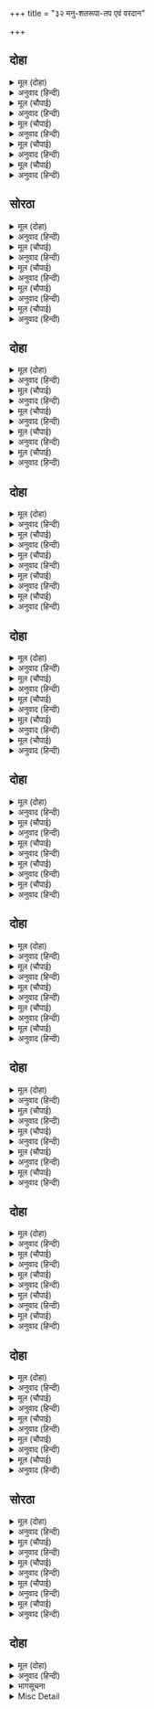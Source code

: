 +++
title = "३२ मनु-शतरूपा-तप एवं वरदान"

+++


## दोहा


<details><summary>मूल (दोहा)</summary>

सो मैं तुम्ह सन कहउँ सबु सुनु मुनीस मन लाइ।  
राम कथा कलि मल हरनि मंगल करनि सुहाइ॥ १४१॥
</details>

<details><summary>अनुवाद (हिन्दी)</summary>

हे मुनीश्वर भरद्वाज! मैं वह सब तुमसे कहता हूँ, मन लगाकर सुनो। श्रीरामचन्द्रजीकी कथा कलियुगके पापोंको हरनेवाली, कल्याण करनेवाली और बड़ी सुन्दर है॥ १४१॥
</details>

<details><summary>मूल (चौपाई)</summary>

स्वायंभू मनु अरु सतरूपा।  
जिन्ह तें भै नरसृष्टि अनूपा॥  
दंपति धरम आचरन नीका।  
अजहुँ गाव श्रुति जिन्ह कै लीका॥
</details>

<details><summary>अनुवाद (हिन्दी)</summary>

स्वायम्भुव मनु और (उनकी पत्नी) शतरूपा, जिनसे मनुष्योंकी यह अनुपम सृष्टि हुई, इन दोनों पति-पत्नीके धर्म और आचरण बहुत अच्छे थे। आज भी वेद जिनकी मर्यादाका गान करते हैं॥ १॥
</details>

<details><summary>मूल (चौपाई)</summary>

नृप उत्तानपाद सुत तासू।  
ध्रुव हरिभगत भयउ सुत जासू॥  
लघु सुत नाम प्रियब्रत ताही।  
बेद पुरान प्रसंसहिं जाही॥
</details>

<details><summary>अनुवाद (हिन्दी)</summary>

राजा उत्तानपाद उनके पुत्र थे, जिनके पुत्र (प्रसिद्ध) हरिभक्त ध्रुवजी हुए। उन (मनुजी) के छोटे लड़केका नाम प्रियव्रत था, जिसकी प्रशंसा वेद और पुराण करते हैं॥ २॥
</details>

<details><summary>मूल (चौपाई)</summary>

देवहूति पुनि तासु कुमारी।  
जो मुनि कर्दम कै प्रिय नारी॥  
आदिदेव  प्रभु दीनदयाला।  
जठर धरेउ जेहिं कपिल कृपाला॥
</details>

<details><summary>अनुवाद (हिन्दी)</summary>

पुनः देवहूति उनकी कन्या थी, जो कर्दम मुनिकी प्यारी पत्नी हुई और जिन्होंने आदिदेव, दीनोंपर दया करनेवाले समर्थ एवं कृपालु भगवान् कपिलको गर्भमें धारण किया॥ ३॥
</details>

<details><summary>मूल (चौपाई)</summary>

सांख्य सास्त्र जिन्ह प्रगट बखाना।  
तत्त्व बिचार निपुन भगवाना॥  
तेहिं मनु राज कीन्ह बहु काला।  
प्रभु आयसु सब बिधि प्रतिपाला॥
</details>

<details><summary>अनुवाद (हिन्दी)</summary>

तत्त्वोंका विचार करनेमें अत्यन्त निपुण जिन (कपिल) भगवान् ने सांख्यशास्त्रका प्रकटरूपमें वर्णन किया, उन (स्वायम्भुव) मनुजीने बहुत समयतक राज्य किया और सब प्रकारसे भगवान् की आज्ञा (रूप शास्त्रोंकी मर्यादा) का पालन किया॥ ४॥
</details>

## सोरठा


<details><summary>मूल (दोहा)</summary>

होइ न बिषय बिराग भवन बसत भा चौथपन।  
हृदयँ बहुत दुख लाग जनम गयउ हरिभगति बिनु॥ १४२॥
</details>

<details><summary>अनुवाद (हिन्दी)</summary>

घरमें रहते बुढ़ापा आ गया, परन्तु विषयोंसे वैराग्य नहीं होता; (इस बातको सोचकर) उनके मनमें बड़ा दुःख हुआ कि श्रीहरिकी भक्ति बिना जन्म यों ही चला गया॥ १४२॥
</details>

<details><summary>मूल (चौपाई)</summary>

बरबस राज सुतहि तब दीन्हा।  
नारि समेत गवन बन कीन्हा॥  
तीरथ बर नैमिष बिख्याता।  
अति पुनीत साधक सिधि दाता॥
</details>

<details><summary>अनुवाद (हिन्दी)</summary>

तब मनुजीने अपने पुत्रको जबर्दस्ती राज्य देकर स्वयं स्त्रीसहित वनको गमन किया। अत्यन्त पवित्र और साधकोंको सिद्धि देनेवाला तीर्थोंमें श्रेष्ठ नैमिषारण्य प्रसिद्ध है॥ १॥
</details>

<details><summary>मूल (चौपाई)</summary>

बसहिं तहाँ मुनि सिद्ध समाजा।  
तहँ हियँ हरषि चलेउ मनु राजा॥  
पंथ जात सोहहिं मतिधीरा।  
ग्यान भगति जनु धरें सरीरा॥
</details>

<details><summary>अनुवाद (हिन्दी)</summary>

वहाँ मुनियों और सिद्धोंके समूह बसते हैं। राजा मनु हृदयमें हर्षित होकर वहीं चले। वे धीर बुद्धिवाले राजा-रानी मार्गमें जाते हुए ऐसे सुशोभित हो रहे थे मानो ज्ञान और भक्ति ही शरीर धारण किये जा रहे हों॥ २॥
</details>

<details><summary>मूल (चौपाई)</summary>

पहुँचे जाइ धेनुमति तीरा।  
हरषि नहाने निरमल नीरा॥  
आए मिलन सिद्ध मुनि ग्यानी।  
धरम धुरंधर नृपरिषि जानी॥
</details>

<details><summary>अनुवाद (हिन्दी)</summary>

(चलते-चलते) वे गोमतीके किनारे जा पहुँचे। हर्षित होकर उन्होंने निर्मल जलमें स्नान किया। उनको धर्मधुरन्धर राजर्षि जानकर सिद्ध और ज्ञानी मुनि उनसे मिलने आये॥ ३॥
</details>

<details><summary>मूल (चौपाई)</summary>

जहँ जहँ तीरथ रहे सुहाए।  
मुनिन्ह सकल सादर करवाए॥  
कृस सरीर मुनिपट परिधाना।  
सत समाज नित सुनहिं पुराना॥
</details>

<details><summary>अनुवाद (हिन्दी)</summary>

जहाँ-जहाँ सुन्दर तीर्थ थे, मुनियोंने आदरपूर्वक सभी तीर्थ उनको करा दिये। उनका शरीर दुर्बल हो गया था, वे मुनियोंके-से (वल्कल) वस्त्र धारण करते थे और संतोंके समाजमें नित्य पुराण सुनते थे॥ ४॥
</details>

## दोहा


<details><summary>मूल (दोहा)</summary>

द्वादस अच्छर मंत्र पुनि जपहिं सहित अनुराग।  
बासुदेव पद पंकरुह दंपति मन अति लाग॥ १४३॥
</details>

<details><summary>अनुवाद (हिन्दी)</summary>

और द्वादशाक्षर मन्त्र (ॐ नमो भगवते वासुदेवाय) का प्रेमसहित जप करते थे। भगवान् वासुदेवके चरणकमलोंमें उन राजा-रानीका मन बहुत ही लग गया॥ १४३॥
</details>

<details><summary>मूल (चौपाई)</summary>

करहिं अहार साक फल कंदा।  
सुमिरहिं ब्रह्म सच्चिदानंदा॥  
पुनि हरि हेतु करन तप लागे।  
बारि अधार मूल फल त्यागे॥
</details>

<details><summary>अनुवाद (हिन्दी)</summary>

वे साग, फल और कन्दका आहार करते थे और सच्चिदानन्द ब्रह्मका स्मरण करते थे। फिर वे श्रीहरिके लिये तप करने लगे और मूल-फलको त्यागकर केवल जलके आधारपर रहने लगे॥ १॥
</details>

<details><summary>मूल (चौपाई)</summary>

उर अभिलाष निरंतर होई।  
देखिअ नयन परम प्रभु सोई॥  
अगुन अखंड अनंत अनादी।  
जेहि चिंतहिं परमारथबादी॥
</details>

<details><summary>अनुवाद (हिन्दी)</summary>

हृदयमें निरन्तर यही अभिलाषा हुआ करती कि हम (कैसे) उन परम प्रभुको आँखोंसे देखें, जो निर्गुण, अखण्ड, अनन्त और अनादि हैं और परमार्थवादी (ब्रह्मज्ञानी, तत्त्ववेत्ता) लोग जिनका चिन्तन किया करते हैं॥ २॥
</details>

<details><summary>मूल (चौपाई)</summary>

नेति नेति जेहि बेद निरूपा।  
निजानंद निरुपाधि अनूपा॥  
संभु बिरंचि बिष्नु भगवाना।  
उपजहिं जासु अंस तें नाना॥
</details>

<details><summary>अनुवाद (हिन्दी)</summary>

जिन्हें वेद ‘नेति-नेति’ (यह भी नहीं, यह भी नहीं) कहकर निरूपण करते हैं। जो आनन्दस्वरूप, उपाधिरहित और अनुपम हैं, एवं जिनके अंशसे अनेकों शिव, ब्रह्मा और विष्णुभगवान् प्रकट होते हैं॥ ३॥
</details>

<details><summary>मूल (चौपाई)</summary>

ऐसेउ प्रभु सेवक बस अहई।  
भगत हेतु लीलातनु गहई॥  
जौं यह बचन सत्य श्रुति भाषा।  
तौ हमार पूजिहि अभिलाषा॥
</details>

<details><summary>अनुवाद (हिन्दी)</summary>

ऐसे (महान्) प्रभु भी सेवकके वशमें हैं और भक्तोंके लिये (दिव्य) लीलाविग्रह धारण करते हैं। यदि वेदोंमें यह वचन सत्य कहा है तो हमारी अभिलाषा भी अवश्य पूरी होगी॥ ४॥
</details>

## दोहा


<details><summary>मूल (दोहा)</summary>

एहि बिधि बीते बरष षट सहस बारि आहार।  
संबत सप्त सहस्र पुनि रहे समीर अधार॥ १४४॥
</details>

<details><summary>अनुवाद (हिन्दी)</summary>

इस प्रकार जलका आहार (करके तप) करते छः हजार वर्ष बीत गये। फिर सात हजार वर्ष वे वायुके आधारपर रहे॥ १४४॥
</details>

<details><summary>मूल (चौपाई)</summary>

बरष सहस दस त्यागेउ सोऊ।  
ठाढे़ रहे एक पद दोऊ॥  
बिधि हरि हर तप देखि अपारा।  
मनु समीप आए बहु बारा॥
</details>

<details><summary>अनुवाद (हिन्दी)</summary>

दस हजार वर्षतक उन्होंने वायुका आधार भी छोड़ दिया। दोनों एक पैरसे खड़े रहे। उनका अपार तप देखकर ब्रह्मा, विष्णु और शिवजी कई बार मनुजीके पास आये॥ १॥
</details>

<details><summary>मूल (चौपाई)</summary>

मागहु बर बहु भाँति लोभाए।  
परम धीर नहिं चलहिं चलाए॥  
अस्थिमात्र होइ रहे सरीरा।  
तदपि मनाग मनहिं नहिं पीरा॥
</details>

<details><summary>अनुवाद (हिन्दी)</summary>

उन्होंने इन्हें अनेक प्रकारसे ललचाया और कहा कि कुछ वर माँगो। पर ये परम धैर्यवान् (राजा-रानी अपने तपसे किसीके) डिगाये नहीं डिगे। यद्यपि उनका शरीर हड्डियोंका ढाँचामात्र रह गया था, फिर भी उनके मनमें जरा भी पीड़ा नहीं थी॥ २॥
</details>

<details><summary>मूल (चौपाई)</summary>

प्रभु सर्बग्य दास निज जानी।  
गति अनन्य तापस नृप रानी॥  
मागु मागु बरु भै नभ बानी।  
परम गभीर कृपामृत सानी॥
</details>

<details><summary>अनुवाद (हिन्दी)</summary>

सर्वज्ञ प्रभुने अनन्य गति (आश्रय) वाले तपस्वी राजा-रानीको ‘निज दास’ जाना। तब परम गम्भीर और कृपारूपी अमृतसे सनी हुई यह आकाशवाणी हुई कि ‘वर माँगो’॥ ३॥
</details>

<details><summary>मूल (चौपाई)</summary>

मृतक जिआवनि गिरा सुहाई।  
श्रवन रंध्र होइ उर जब आई॥  
हृष्ट पुष्ट तन भए सुहाए।  
मानहुँ अबहिं भवन ते आए॥
</details>

<details><summary>अनुवाद (हिन्दी)</summary>

मुर्देको भी जिला देनेवाली यह सुन्दर वाणी कानोंके छेदोंसे होकर जब हृदयमें आयी, तब राजा-रानीके शरीर ऐसे सुन्दर और हृष्ट-पुष्ट हो गये, मानो अभी घरसे आये हैं॥ ४॥
</details>

## दोहा


<details><summary>मूल (दोहा)</summary>

श्रवन सुधा सम बचन सुनि पुलक प्रफुल्लित गात।  
बोले मनु करि दंडवत प्रेम न हृदयँ समात॥ १४५॥
</details>

<details><summary>अनुवाद (हिन्दी)</summary>

कानोंमें अमृतके समान लगनेवाले वचन सुनते ही उनका शरीर पुलकित और प्रफुल्लित हो गया। तब मनुजी दण्डवत् करके बोले, प्रेम हृदयमें समाता न था—॥ १४५॥
</details>

<details><summary>मूल (चौपाई)</summary>

सुनु सेवक सुरतरु सुरधेनू।  
बिधि हरि हर बंदित पद रेनू॥  
सेवत सुलभ सकल सुखदायक।  
प्रनतपाल सचराचर नायक॥
</details>

<details><summary>अनुवाद (हिन्दी)</summary>

हे प्रभो! सुनिये, आप सेवकोंके लिये कल्पवृक्ष और कामधेनु हैं। आपकी चरण-रजकी ब्रह्मा, विष्णु और शिवजी भी वन्दना करते हैं। आप सेवा करनेमें सुलभ हैं तथा सब सुखोंके देनेवाले हैं। आप शरणागतके रक्षक और जड-चेतनके स्वामी हैं॥ १॥
</details>

<details><summary>मूल (चौपाई)</summary>

जौं अनाथ हित हम पर नेहू।  
तौ प्रसन्न होइ यह बर देहू॥  
जो सरूप बस सिव मन माहीं।  
जेहिं कारन मुनि जतन कराहीं॥
</details>

<details><summary>अनुवाद (हिन्दी)</summary>

हे अनाथोंका कल्याण करनेवाले! यदि हमलोगोंपर आपका स्नेह है, तो प्रसन्न होकर यह वर दीजिये कि आपका जो स्वरूप शिवजीके मनमें बसता है और जिस (की प्राप्ति) के लिये मुनिलोग यत्न करते हैं॥ २॥
</details>

<details><summary>मूल (चौपाई)</summary>

जो भुसुंडि मन मानस हंसा।  
सगुन अगुन जेहि निगम प्रसंसा॥  
देखहिं हम सो रूप भरि लोचन।  
कृपा करहु प्रनतारति मोचन॥
</details>

<details><summary>अनुवाद (हिन्दी)</summary>

जो काकभुशुण्डिके मनरूपी मानसरोवरमें विहार करनेवाला हंस है, सगुण और निर्गुण कहकर वेद जिसकी प्रशंसा करते हैं, हे शरणागतके दुःख मिटानेवाले प्रभो! ऐसी कृपा कीजिये कि हम उसी रूपको नेत्र भरकर देखें॥ ३॥
</details>

<details><summary>मूल (चौपाई)</summary>

दंपति बचन परम प्रिय लागे।  
मृदुल बिनीत प्रेम रस पागे॥  
भगत बछल प्रभु कृपानिधाना।  
बिस्वबास प्रगटे भगवाना॥
</details>

<details><summary>अनुवाद (हिन्दी)</summary>

राजा-रानीके कोमल, विनययुक्त और प्रेमरसमें पगे हुए वचन भगवान् को बहुत ही प्रिय लगे। भक्तवत्सल, कृपानिधान, सम्पूर्ण विश्वके निवासस्थान (या समस्त विश्वमें व्यापक), सर्वसमर्थ भगवान् प्रकट हो गये॥ ४॥
</details>

## दोहा


<details><summary>मूल (दोहा)</summary>

नील सरोरुह नील मनि नील नीरधर स्याम।  
लाजहिं तन सोभा निरखि कोटि कोटि सत काम॥ १४६॥
</details>

<details><summary>अनुवाद (हिन्दी)</summary>

भगवान् के नीले कमल, नीलमणि और नीले (जलयुक्त) मेघके समान (कोमल, प्रकाशमय और सरस) श्यामवर्ण (चिन्मय) शरीरकी शोभा देखकर करोड़ों कामदेव भी लजा जाते हैं॥ १४६॥
</details>

<details><summary>मूल (चौपाई)</summary>

सरद मयंक बदन छबि सींवा।  
चारु कपोल चिबुक दर ग्रीवा॥  
अधर अरुन रद सुंदर नासा।  
बिधु कर निकर बिनिंदक हासा॥
</details>

<details><summary>अनुवाद (हिन्दी)</summary>

उनका मुख शरद् (पूर्णिमा) के चन्द्रमाके समान छविकी सीमास्वरूप था। गाल और ठोड़ी बहुत सुन्दर थे, गला शङ्खके समान (त्रिरेखायुक्त, चढ़ाव-उतारवाला) था। लाल ओठ, दाँत और नाक अत्यन्त सुन्दर थे। हँसी चन्द्रमाकी किरणावलीको नीचा दिखानेवाली थी॥ १॥
</details>

<details><summary>मूल (चौपाई)</summary>

नव अंबुज अंबक छबि नीकी ।  
चितवनि ललित भावँती जी की॥  
भृकुटि मनोज चाप छबि हारी।  
तिलक ललाट पटल दुतिकारी॥
</details>

<details><summary>अनुवाद (हिन्दी)</summary>

नेत्रोंकी छबि नये (खिले हुए) कमलके समान बड़ी सुन्दर थी। मनोहर चितवन जीको बहुत प्यारी लगती थी। टेढ़ी भौंहें कामदेवके धनुषकी शोभाको हरनेवाली थीं। ललाटपटलपर प्रकाशमय तिलक था॥ २॥
</details>

<details><summary>मूल (चौपाई)</summary>

कुंडल मकर मुकुट सिर भ्राजा।  
कुटिल केस जनु मधुप समाजा॥  
उर श्रीबत्स रुचिर बनमाला।  
पदिक हार भूषन मनिजाला॥
</details>

<details><summary>अनुवाद (हिन्दी)</summary>

कानोंमें मकराकृत (मछलीके आकारके) कुण्डल और सिरपर मुकुट सुशोभित था। टेढ़े (घुँघराले) काले बाल ऐसे सघन थे, मानो भौंरोंके झुंड हों। हृदयपर श्रीवत्स, सुन्दर वनमाला, रत्नजटित हार और मणियोंके आभूषण सुशोभित थे॥ ३॥
</details>

<details><summary>मूल (चौपाई)</summary>

केहरि कंधर चारु जनेऊ।  
बाहु बिभूषन सुंदर तेऊ॥  
करि कर सरिस सुभग भुजदंडा।  
कटि निषंग कर सर कोदंडा॥
</details>

<details><summary>अनुवाद (हिन्दी)</summary>

सिंहकी-सी गर्दन थी, सुन्दर जनेऊ था। भुजाओंमें जो गहने थे, वे भी सुन्दर थे। हाथीकी सूँड़के समान (उतार-चढ़ाववाले) सुन्दर भुजदण्ड थे। कमरमें तरकस और हाथमें बाण और धनुष (शोभा पा रहे) थे॥ ४॥
</details>

## दोहा


<details><summary>मूल (दोहा)</summary>

तड़ित बिनिंदक पीत पट उदर रेख बर तीनि।  
नाभि मनोहर लेति जनु जमुन भवँर छबि छीनि॥ १४७॥
</details>

<details><summary>अनुवाद (हिन्दी)</summary>

(स्वर्ण-वर्णका प्रकाशमय) पीताम्बर बिजलीको लजानेवाला था। पेटपर सुन्दर तीन रेखाएँ (त्रिवली) थीं। नाभि ऐसी मनोहर थी, मानो यमुनाजीके भँवरोंकी छबिको छीने लेती हो॥ १४७॥
</details>

<details><summary>मूल (चौपाई)</summary>

पद राजीव बरनि नहिं जाहीं।  
मुनि मन मधुप बसहिं जेन्ह माहीं॥  
बाम भाग सोभति अनुकूला।  
आदिसक्ति छबिनिधि जगमूला॥
</details>

<details><summary>अनुवाद (हिन्दी)</summary>

जिनमें मुनियोंके मनरूपी भौंरे बसते हैं, भगवान् के उन चरणकमलोंका तो वर्णन ही नहीं किया जा सकता। भगवान् के बायें भागमें सदा अनुकूल रहनेवाली, शोभाकी राशि, जगत् की मूलकारणरूपा आदिशक्ति श्रीजानकीजी सुशोभित हैं॥ १॥
</details>

<details><summary>मूल (चौपाई)</summary>

जासु अंस उपजहिं गुनखानी।  
अगनित लच्छि उमा ब्रह्मानी॥  
भृकुटि बिलास जासु जग होई।  
राम बाम दिसि सीता सोई॥
</details>

<details><summary>अनुवाद (हिन्दी)</summary>

जिनके अंशसे गुणोंकी खान अगणित लक्ष्मी, पार्वती और ब्रह्माणी (त्रिदेवोंकी शक्तियाँ) उत्पन्न होती हैं तथा जिनकी भौंहके इशारेसे ही जगत् की रचना हो जाती है, वही (भगवान् की स्वरूपा-शक्ति) श्रीसीताजी श्रीरामचन्द्रजीकी बायीं ओर स्थित हैं॥ २॥
</details>

<details><summary>मूल (चौपाई)</summary>

छबिसमुद्र हरि रूप बिलोकी।  
एकटक रहे नयन पट रोकी॥  
चितवहिं सादर रूप अनूपा।  
तृप्ति न मानहिं मनु सतरूपा॥
</details>

<details><summary>अनुवाद (हिन्दी)</summary>

शोभाके समुद्र श्रीहरिके रूपको देखकर मनु-शतरूपा नेत्रोंके पट (पलकें) रोके हुए एकटक (स्तब्ध) रह गये। उस अनुपम रूपको वे आदरसहित देख रहे थे और देखते-देखते अघाते ही न थे॥ ३॥
</details>

<details><summary>मूल (चौपाई)</summary>

हरष बिबस तन दसा भुलानी।  
परे दंड इव गहि पद पानी॥  
सिर परसे प्रभु निज कर कंजा।  
तुरत उठाए करुनापुंजा॥
</details>

<details><summary>अनुवाद (हिन्दी)</summary>

आनन्दके अधिक वशमें हो जानेके कारण उन्हें अपने देहकी सुधि भूल गयी। वे हाथोंसे भगवान् के चरण पकड़कर दण्डकी तरह (सीधे) भू्मिपर गिर पड़े। कृपाकी राशि प्रभुने अपने करकमलोंसे उनके मस्तकोंका स्पर्श किया और उन्हें तुरंत ही उठा लिया॥ ४॥
</details>

## दोहा


<details><summary>मूल (दोहा)</summary>

बोले कृपानिधान पुनि अति प्रसन्न मोहि जानि।  
मागहु बर जोइ भाव मन महादानि अनुमानि॥ १४८॥
</details>

<details><summary>अनुवाद (हिन्दी)</summary>

फिर कृपानिधान भगवान् बोले—मुझे अत्यन्त प्रसन्न जानकर और बड़ा भारी दानी मानकर, जो मनको भाये वही वर माँग लो॥ १४८॥
</details>

<details><summary>मूल (चौपाई)</summary>

सुनि प्रभु बचन जोरि जुग पानी।  
धरि धीरजु बोली मृदु बानी॥  
नाथ देखि पद कमल तुम्हारे।  
अब पूरे सब काम हमारे॥
</details>

<details><summary>अनुवाद (हिन्दी)</summary>

प्रभुके वचन सुनकर, दोनों हाथ जोड़कर और धीरज धरकर राजाने कोमल वाणी कही—हे नाथ! आपके चरणकमलोंको देखकर अब हमारी सारी मनःकामनाएँ पूरी हो गयीं॥ १॥
</details>

<details><summary>मूल (चौपाई)</summary>

एक लालसा बड़ि उर माहीं।  
सुगम अगम कहि जाति सो नाहीं॥  
तुम्हहि देत अति सुगम गोसाईं।  
अगम लाग मोहि निज कृपनाईं॥
</details>

<details><summary>अनुवाद (हिन्दी)</summary>

फिर भी मनमें एक बड़ी लालसा है। उसका पूरा होना सहज भी है और अत्यन्त कठिन भी, इसीसे उसे कहते नहीं बनता। हे स्वामी! आपके लिये तो उसका पूरा करना बहुत सहज है, पर मुझे अपनी कृपणता (दीनता) के कारण वह अत्यन्त कठिन मालूम होता है॥ २॥
</details>

<details><summary>मूल (चौपाई)</summary>

जथा दरिद्र बिबुधतरु पाई।  
बहु संपति मागत सकुचाई॥  
तासु प्रभाउ जान नहिं सोई।  
तथा हृदयँ मम संसय होई॥
</details>

<details><summary>अनुवाद (हिन्दी)</summary>

जैसे कोई दरिद्र कल्पवृक्षको पाकर भी अधिक द्रव्य माँगनेमें संकोच करता है, क्योंकि वह उसके प्रभावको नहीं जानता, वैसे ही मेरे हृदयमें संशय हो रहा है॥ ३॥
</details>

<details><summary>मूल (चौपाई)</summary>

सो तुम्ह जानहु अंतरजामी।  
पुरवहु मोर मनोरथ स्वामी॥  
सकुच बिहाइ मागु नृप मोही।  
मोरें नहिं अदेय कछु तोही॥
</details>

<details><summary>अनुवाद (हिन्दी)</summary>

हे स्वामी! आप अन्तर्यामी हैं, इसलिये उसे जानते ही हैं। मेरा वह मनोरथ पूरा कीजिये। (भगवान् ने कहा—) हे राजन्! संकोच छोड़कर मुझसे माँगो। तुम्हें न दे सकूँ ऐसा मेरे पास कुछ भी नहीं है॥ ४॥
</details>

## दोहा


<details><summary>मूल (दोहा)</summary>

दानि सिरोमनि कृपानिधि नाथ कहउँ सतिभाउ।  
चाहउँ तुम्हहि समान सुत प्रभु सन कवन दुराउ॥ १४९॥
</details>

<details><summary>अनुवाद (हिन्दी)</summary>

(राजाने कहा—) हे दानियोंके शिरोमणि! हे कृपानिधान! हे नाथ! मैं अपने मनका सच्चा भाव कहता हूँ कि मैं आपके समान पुत्र चाहता हूँ। प्रभुसे भला क्या छिपाना!॥ १४९॥
</details>

<details><summary>मूल (चौपाई)</summary>

देखि प्रीति सुनि बचन अमोले।  
एवमस्तु करुनानिधि बोले॥  
आपु सरिस खोजौं कहँ जाई।  
नृप तव तनय होब मैं आई॥
</details>

<details><summary>अनुवाद (हिन्दी)</summary>

राजाकी प्रीति देखकर और उनके अमूल्य वचन सुनकर करुणानिधान भगवान् बोले—ऐसा ही हो। हे राजन्! मैं अपने समान (दूसरा) कहाँ जाकर खोजूँ। अतः स्वयं ही आकर तुम्हारा पुत्र बनूँगा॥ १॥
</details>

<details><summary>मूल (चौपाई)</summary>

सतरूपहि बिलोकि कर जोरें।  
देबि मागु बरु जो रुचि तोरें॥  
जो बरु नाथ चतुर नृप मागा।  
सोइ कृपाल मोहि अति प्रिय लागा॥
</details>

<details><summary>अनुवाद (हिन्दी)</summary>

शतरूपाजीको हाथ जोड़े देखकर भगवान् ने कहा—हे देवि! तुम्हारी जो इच्छा हो, सो वर माँग लो। (शतरूपाने कहा—) हे नाथ! चतुर राजाने जो वर माँगा, हे कृपालु! वह मुझे बहुत ही प्रिय लगा॥ २॥
</details>

<details><summary>मूल (चौपाई)</summary>

प्रभु परंतु सुठि होति ढिठाई।  
जदपि भगत हित तुम्हहि सोहाई॥  
तुम्ह ब्रह्मादि जनक जग स्वामी।  
ब्रह्म सकल उर अंतरजामी॥
</details>

<details><summary>अनुवाद (हिन्दी)</summary>

परन्तु हे प्रभु! बहुत ढिठाई हो रही है, यद्यपि हे भक्तोंका हित करनेवाले! वह ढिठाई भी आपको अच्छी ही लगती है। आप ब्रह्मा आदिके भी पिता (उत्पन्न करनेवाले), जगत् के स्वामी और सबके हृदयके भीतरकी जाननेवाले ब्रह्म हैं॥ ३॥
</details>

<details><summary>मूल (चौपाई)</summary>

अस समुझत मन संसय होई।  
कहा जो प्रभु प्रवान पुनि सोई॥  
जे निज भगत नाथ तव अहहीं।  
जो सुख पावहिं जो गति लहहीं॥
</details>

<details><summary>अनुवाद (हिन्दी)</summary>

ऐसा समझनेपर मनमें सन्देह होता है, फिर भी प्रभुने जो कहा वही प्रमाण (सत्य) है। (मैं तो यह माँगती हूँ कि) हे नाथ! आपके जो निज जन हैं वे जो (अलौकिक, अखण्ड) सुख पाते हैं और जिस परम गतिको प्राप्त होते हैं॥ ४॥
</details>

## दोहा


<details><summary>मूल (दोहा)</summary>

सोइ सुख सोइ गति सोइ भगति सोइ निज चरन सनेहु।  
सोइ बिबेक सोइ रहनि प्रभु हमहि कृपा करि देहु॥ १५०॥
</details>

<details><summary>अनुवाद (हिन्दी)</summary>

हे प्रभो! वही सुख, वही गति, वही भक्ति, वही अपने चरणोंमें प्रेम, वही ज्ञान और वही रहन-सहन कृपा करके हमें दीजिये॥ १५०॥
</details>

<details><summary>मूल (चौपाई)</summary>

सुनि मृदु गूढ़ रुचिर बर रचना।  
कृपासिंधु बोले मृदु बचना॥  
जो कछु रुचि तुम्हरे मन माहीं।  
मैं सो दीन्ह सब संसय नाहीं॥
</details>

<details><summary>अनुवाद (हिन्दी)</summary>

(रानीकी) कोमल, गूढ़ और मनोहर श्रेष्ठ वाक्यरचना सुनकर कृपाके समुद्र भगवान् कोमल वचन बोले—तुम्हारे मनमें जो कुछ इच्छा है, वह सब मैंने तुमको दिया, इसमें कोई सन्देह न समझना॥ १॥
</details>

<details><summary>मूल (चौपाई)</summary>

मातु बिबेक अलौकिक तोरें।  
कबहुँ न मिटिहि अनुग्रह मोरें॥  
बंदि चरन मनु कहेउ बहोरी।  
अवर एक बिनती प्रभु मोरी॥
</details>

<details><summary>अनुवाद (हिन्दी)</summary>

हे माता! मेरी कृपासे तुम्हारा अलौकिक ज्ञान कभी नष्ट न होगा। तब मनुने भगवान् के चरणोंकी वन्दना करके फिर कहा—हे प्रभु! मेरी एक विनती और है—॥ २॥
</details>

<details><summary>मूल (चौपाई)</summary>

सुत बिषइक तव पद रति होऊ।  
मोहि बड़ मूढ़ कहै किन कोऊ॥  
मनि बिनु फनि जिमि जल बिनु मीना।  
मम जीवन तिमि तुम्हहि अधीना॥
</details>

<details><summary>अनुवाद (हिन्दी)</summary>

आपके चरणोंमें मेरी वैसी ही प्रीति हो जैसी पुत्रके लिये पिताकी होती है, चाहे मुझे कोई बड़ा भारी मूर्ख ही क्यों न कहे। जैसे मणिके बिना साँप और जलके बिना मछली (नहीं रह सकती), वैसे ही मेरा जीवन आपके अधीन रहे (आपके बिना न रह सके)॥ ३॥
</details>

<details><summary>मूल (चौपाई)</summary>

अस बरु मागि चरन गहि रहेऊ।  
एवमस्तु करुनानिधि कहेऊ॥  
अब तुम्ह मम अनुसासन मानी।  
बसहु जाइ सुरपति रजधानी॥
</details>

<details><summary>अनुवाद (हिन्दी)</summary>

ऐसा वर माँगकर राजा भगवान् के चरण पकड़े रह गये। तब दयाके निधान भगवान् ने कहा—ऐसा ही हो। अब तुम मेरी आज्ञा मानकर देवराज इन्द्रकी राजधानी (अमरावती) में जाकर वास करो॥ ४॥
</details>

## सोरठा


<details><summary>मूल (दोहा)</summary>

तहँ करि भोग बिसाल तात गएँ कछु काल पुनि।  
होइहहु अवध भुआल तब मैं होब तुम्हार सुत॥ १५१॥
</details>

<details><summary>अनुवाद (हिन्दी)</summary>

हे तात! वहाँ (स्वर्गके) बहुत-से भोग भोगकर, कुछ काल बीत जानेपर, तुम अवधके राजा होगे। तब मैं तुम्हारा पुत्र होऊँगा॥ १५१॥
</details>

<details><summary>मूल (चौपाई)</summary>

इच्छामय नरबेष सँवारें।  
होइहउँ प्रगट निकेत तुम्हारें॥  
अंसन्ह सहित देह धरि ताता।  
करिहउँ चरित भगत सुखदाता॥
</details>

<details><summary>अनुवाद (हिन्दी)</summary>

इच्छानिर्मित मनुष्यरूप सजकर मैं तुम्हारे घर प्रकट होऊँगा। हे तात! मैं अपने अंशोंसहित देह धारण करके भक्तोंको सुख देनेवाले चरित्र करूँगा॥ १॥
</details>

<details><summary>मूल (चौपाई)</summary>

जे सुनि सादर नर बड़भागी।  
भव तरिहहिं ममता मद त्यागी॥  
आदिसक्ति जेहिं जग उपजाया।  
सोउ अवतरिहि मोरि यह माया॥
</details>

<details><summary>अनुवाद (हिन्दी)</summary>

जिन (चरित्रों) को बड़े भाग्यशाली मनुष्य आदरसहित सुनकर, ममता और मद त्यागकर, भवसागरसे तर जायँगे। आदिशक्ति यह मेरी (स्वरूपभूता) माया भी, जिसने जगत् को उत्पन्न किया है, अवतार लेगी॥ २॥
</details>

<details><summary>मूल (चौपाई)</summary>

पुरउब मैं अभिलाष तुम्हारा।  
सत्य सत्य पन सत्य हमारा॥  
पुनि पुनि अस कहि कृपानिधाना।  
अंतरधान भए भगवाना॥
</details>

<details><summary>अनुवाद (हिन्दी)</summary>

इस प्रकार मैं तुम्हारी अभिलाषा पूरी करूँगा। मेरा प्रण सत्य है, सत्य है, सत्य है। कृपानिधान भगवान् बार-बार ऐसा कहकर अन्तर्धान हो गये॥ ३॥
</details>

<details><summary>मूल (चौपाई)</summary>

दंपति उर धरि भगत कृपाला।  
तेहिं आश्रम निवसे कछु काला॥  
समय पाइ तनु तजि अनयासा।  
जाइ कीन्ह अमरावति बासा॥
</details>

<details><summary>अनुवाद (हिन्दी)</summary>

वे स्त्री-पुरुष (राजा-रानी) भक्तोंपर कृपा करनेवाले भगवान् को हृदयमें धारण करके कुछ कालतक उस आश्रममें रहे। फिर उन्होंने समय पाकर, सहज ही (बिना किसी कष्टके) शरीर छोड़कर, अमरावती (इन्द्रकी पुरी) में जाकर वास किया॥ ४॥
</details>

## दोहा


<details><summary>मूल (दोहा)</summary>

यह इतिहास पुनीत अति उमहि कही बृषकेतु।  
भरद्वाज सुनु अपर पुनि राम जनम कर हेतु॥ १५२॥
</details>

<details><summary>अनुवाद (हिन्दी)</summary>

(याज्ञवल्क्यजी कहते हैं—) हे भरद्वाज! इस अत्यन्त पवित्र इतिहासको शिवजीने पार्वतीसे कहा था। अब श्रीरामके अवतार लेनेका दूसरा कारण सुनो॥ १५२॥
</details>

<details><summary>भागसूचना</summary>

मासपारायण, पाँचवाँ विश्राम
</details>

<details><summary>Misc Detail</summary>


</details>
